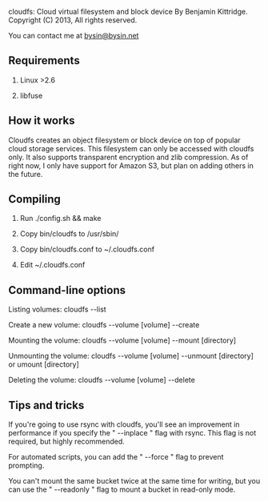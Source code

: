 
cloudfs: Cloud virtual filesystem and block device
By Benjamin Kittridge. Copyright (C) 2013, All rights reserved.

You can contact me at bysin@bysin.net


Requirements
----
1. Linux >2.6

2. libfuse


How it works
----
Cloudfs creates an object filesystem or block device on top of
popular cloud storage services.  This filesystem can only be
accessed with cloudfs only.  It also supports transparent encryption
and zlib compression. As of right now, I only have support
for Amazon S3, but plan on adding others in the future.


Compiling
----
1. Run ./config.sh && make

2. Copy bin/cloudfs to /usr/sbin/

3. Copy bin/cloudfs.conf to ~/.cloudfs.conf

4. Edit ~/.cloudfs.conf


Command-line options
----
Listing volumes:
	cloudfs --list
	
Create a new volume:
	cloudfs --volume [volume] --create
	
Mounting the volume:
	cloudfs --volume [volume] --mount [directory]
	
Unmounting the volume:
	cloudfs --volume [volume] --unmount [directory]
		or
	umount [directory]
	
Deleting the volume:
	cloudfs --volume [volume] --delete


Tips and tricks
----
If you're going to use rsync with cloudfs, you'll see an improvement in
performance if you specify the " --inplace " flag with rsync. This
flag is not required, but highly recommended.

For automated scripts, you can add the " --force " flag to prevent
prompting.

You can't mount the same bucket twice at the same time for writing,
but you can use the " --readonly " flag to mount a bucket in read-only
mode.


